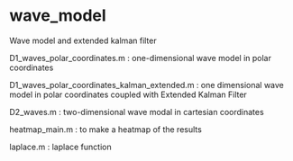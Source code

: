 # wave_model

Wave model and extended kalman filter

D1_waves_polar_coordinates.m : one-dimensional wave model in polar coordinates

D1_waves_polar_coordinates_kalman_extended.m : one dimensional wave model in polar coordinates coupled with Extended Kalman Filter

D2_waves.m : two-dimensional wave modal in cartesian coordinates

heatmap_main.m : to make a heatmap of the results

laplace.m : laplace function
